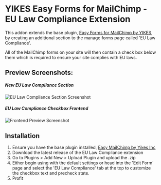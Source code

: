 # YIKES Easy Forms for MailChimp - EU Law Compliance Extension

This addon extends the base plugin, [Easy Forms for MailChimp by YIKES](https://github.com/yikesinc/yikes-inc-easy-mailchimp-extender/tree/staging), by creating an additional section to the manage forms page called 'EU Law Compliance'. 

All of the MailChimp forms on your site will then contain a check box below them which is required to ensure your site complies with EU laws.

## Preview Screenshots:

##### New EU Law Compliance Section
![EU Law Compliance Section Screenshot](https://cldup.com/-fbSRdt0Rz.png)

##### EU Law Compliance Checkbox Frontend
![Frontend Preview Screenshot](https://cldup.com/hhqng0gEoF.png)


## Installation

1. Ensure you have the base plugin installed, [Easy MailChimp by Yikes Inc](https://github.com/yikesinc/yikes-inc-easy-mailchimp-extender/tree/staging)
2. Download the latest release of the EU Law Compliance extension
3. Go to Plugins > Add New > Upload Plugin and upload the .zip
4. Either begin using with the default settings or head into the 'Edit Form' page and select the 'EU Law Compliance' tab at the top to customize the checkbox text and precheck state. 
5. Profit